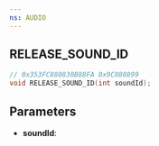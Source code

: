 ```yaml
---
ns: AUDIO
---
```

## RELEASE_SOUND_ID

```c
// 0x353FC880830B88FA 0x9C080899
void RELEASE_SOUND_ID(int soundId);
```

## Parameters
* **soundId**:

